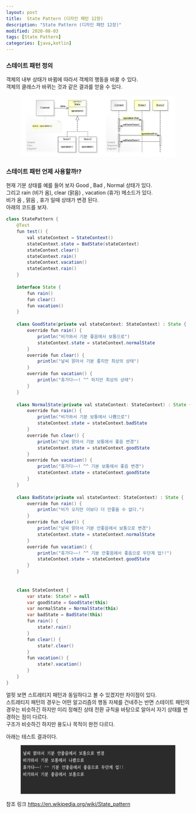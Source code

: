 ```yaml
---
layout: post
title:  State Pattern (디자인 패턴 12장)
description: "State Pattern (디자인 패턴 12장)"
modified: 2020-08-03
tags: [State Pattern]
categories: [java,kotlin]
---
```


### 스테이트 패턴 정의
객체의 내부 상태가 바뀜에 따라서 객체의 행동을 바꿀 수 있다.  
객체의 클래스가 바뀌는 것과 같은 결과를 얻을 수 있다.  

<figure>
	<img src="/images/2020-08-03-android-state-pattern.png" alt="">
</figure>

### 스테이트 패턴 언제 사용할까!?
현재 기분 상태를 예를 들어 보자 
Good , Bad , Normal 상태가 있다.  
그리고 rain (비가 옴), clear (맑음) , vacation (휴가)  메소드가 있다.  
비가 옴 , 맑음 , 휴가 일때 상태가 변경 된다.  
아래의 코드를 보자.  

```java
class StatePattern {
    @Test
    fun test() {
        val stateContext = StateContext()
        stateContext.state = BadState(stateContext)
        stateContext.clear()
        stateContext.rain()
        stateContext.vacation()
        stateContext.rain()
    }

    interface State {
        fun rain()
        fun clear()
        fun vacation()
    }

    class GoodState(private val stateContext: StateContext) : State {
        override fun rain() {
            println("비가와서 기분 좋음에서 보통으로")
            stateContext.state = stateContext.normalState
        }
        override fun clear() {
            println("날씨 맑아서 기분 좋지만 최상의 상태")
        }
        override fun vacation() {
            println("휴가다~~! ^^ 하지만 최상의 상태")
        }
    }

    class NormalState(private val stateContext: StateContext) : State {
        override fun rain() {
            println("비가와서 기분 보통에서 나쁨으로")
            stateContext.state = stateContext.badState
        }
        override fun clear() {
            println("날씨 맑아서 기분 보통에서 좋음 변경")
            stateContext.state = stateContext.goodState
        }
        override fun vacation() {
            println("휴가다~~! ^^ 기분 보통에서 좋음 변경")
            stateContext.state = stateContext.goodState
        }
    }

    class BadState(private val stateContext: StateContext) : State {
        override fun rain() {
            println("비가 오지만 이보다 더 안좋을 수 없다.")
        }
        override fun clear() {
            println("날씨 맑아서 기분 안좋음에서 보통으로 변경")
            stateContext.state = stateContext.normalState
        }
        override fun vacation() {
            println("휴가다~~! ^^ 기분 안좋음에서 좋음으로 두단계 업!!")
            stateContext.state = stateContext.goodState
        }
    }


    class StateContext {
        var state: State? = null
        var goodState = GoodState(this)
        var normalState = NormalState(this)
        var badState = BadState(this)
        fun rain() {
            state?.rain()
        }
        fun clear() {
            state?.clear()
        }
        fun vacation() {
            state?.vacation()
        }
    }
}
```

얼핏 보면 스트레티지 패턴과 동일하다고 볼 수 있겠지만 차이점이 있다.  
스트레티지 패턴의 경우는 어떤 알고리즘의 행동 자체를 건네주는 반면 스테이트 패턴의 경우는 비슷하긴 하지만 미리 정해진 상태 전환 규칙을 바탕으로 알아서 자기 상태를 변경하는 점이 다르다.  
구조가 비슷하긴 하지만 용도나 목적이 완전 다르다.  

아래는 테스트 결과이다.
<figure>
	<img src="/images/2020-08-03-android-state-pattern-02.png" alt="">
</figure>

참조 링크
https://en.wikipedia.org/wiki/State_pattern